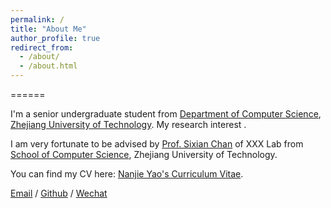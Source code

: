 ```yaml
---
permalink: /
title: "About Me"
author_profile: true
redirect_from: 
  - /about/
  - /about.html
---
```


======

I'm a senior undergraduate student from [Department of Computer Science](https://eecs.pku.edu.cn/), [Zhejiang University of Technology](https://www.pku.edu.cn/). My research interest .

I am very fortunate to be advised by [Prof. Sixian Chan](https://www.XXX.com/) of XXX Lab from [School of Computer Science](https://cs.pku.edu.cn/), Zhejiang University of Technology. 


You can find my CV here: [Nanjie Yao's Curriculum Vitae](../assets/Curriculum_Vitae.pdf).

[Email](nanjiey@uci.edu) / [Github](https://github.com/Jackiemin233) / [Wechat](../images/wechat.jpg)